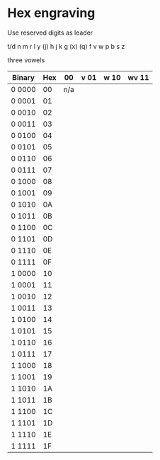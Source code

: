 # Hex engraving

Use reserved digits as leader

t/d
n
m
r
l y (j)
h j 
k g (x) (q)
f v w
p b 
s z 

three vowels

| Binary | Hex | 00  | v 01 | w 10 | wv 11 |
| ------ | --- | --- | ---- | ---- | ----- |
| 0 0000 | 00  | n/a |      |      |       |
| 0 0001 | 01  |     |      |      |       |
| 0 0010 | 02  |     |      |      |       |
| 0 0011 | 03  |     |      |      |       |
| 0 0100 | 04  |     |      |      |       |
| 0 0101 | 05  |     |      |      |       |
| 0 0110 | 06  |     |      |      |       |
| 0 0111 | 07  |     |      |      |       |
| 0 1000 | 08  |     |      |      |       |
| 0 1001 | 09  |     |      |      |       |
| 0 1010 | 0A  |     |      |      |       |
| 0 1011 | 0B  |     |      |      |       |
| 0 1100 | 0C  |     |      |      |       |
| 0 1101 | 0D  |     |      |      |       |
| 0 1110 | 0E  |     |      |      |       |
| 0 1111 | 0F  |     |      |      |       |
| 1 0000 | 10  |     |      |      |       |
| 1 0001 | 11  |     |      |      |       |
| 1 0010 | 12  |     |      |      |       |
| 1 0011 | 13  |     |      |      |       |
| 1 0100 | 14  |     |      |      |       |
| 1 0101 | 15  |     |      |      |       |
| 1 0110 | 16  |     |      |      |       |
| 1 0111 | 17  |     |      |      |       |
| 1 1000 | 18  |     |      |      |       |
| 1 1001 | 19  |     |      |      |       |
| 1 1010 | 1A  |     |      |      |       |
| 1 1011 | 1B  |     |      |      |       |
| 1 1100 | 1C  |     |      |      |       |
| 1 1101 | 1D  |     |      |      |       |
| 1 1110 | 1E  |     |      |      |       |
| 1 1111 | 1F  |     |      |      |       |
